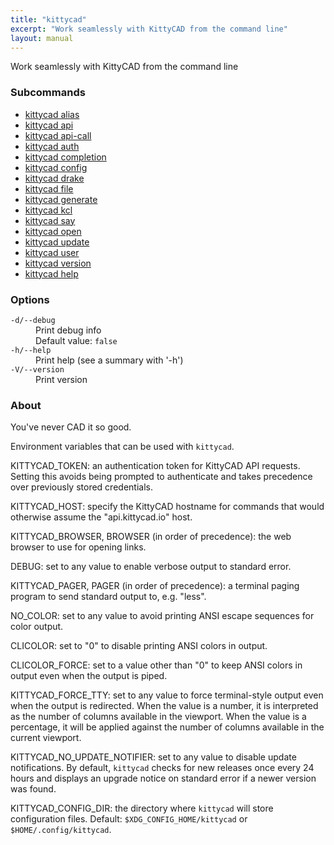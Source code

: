 ```yaml
---
title: "kittycad"
excerpt: "Work seamlessly with KittyCAD from the command line"
layout: manual
---
```


Work seamlessly with KittyCAD from the command line

### Subcommands

* [kittycad alias](./kittycad_alias)
* [kittycad api](./kittycad_api)
* [kittycad api-call](./kittycad_api-call)
* [kittycad auth](./kittycad_auth)
* [kittycad completion](./kittycad_completion)
* [kittycad config](./kittycad_config)
* [kittycad drake](./kittycad_drake)
* [kittycad file](./kittycad_file)
* [kittycad generate](./kittycad_generate)
* [kittycad kcl](./kittycad_kcl)
* [kittycad say](./kittycad_say)
* [kittycad open](./kittycad_open)
* [kittycad update](./kittycad_update)
* [kittycad user](./kittycad_user)
* [kittycad version](./kittycad_version)
* [kittycad help](./kittycad_help)

### Options

<dl class="flags">
   <dt><code>-d/--debug</code></dt>
   <dd>Print debug info<br/>Default value: <code>false</code></dd>

   <dt><code>-h/--help</code></dt>
   <dd>Print help (see a summary with '-h')</dd>

   <dt><code>-V/--version</code></dt>
   <dd>Print version</dd>
</dl>


### About

You've never CAD it so good.

Environment variables that can be used with `kittycad`.

KITTYCAD_TOKEN: an authentication token for KittyCAD API requests. Setting this avoids being prompted to authenticate and takes precedence over previously stored credentials.

KITTYCAD_HOST: specify the KittyCAD hostname for commands that would otherwise assume the "api.kittycad.io" host.

KITTYCAD_BROWSER, BROWSER (in order of precedence): the web browser to use for opening links.

DEBUG: set to any value to enable verbose output to standard error.

KITTYCAD_PAGER, PAGER (in order of precedence): a terminal paging program to send standard output to, e.g. "less".

NO_COLOR: set to any value to avoid printing ANSI escape sequences for color output.

CLICOLOR: set to "0" to disable printing ANSI colors in output.

CLICOLOR_FORCE: set to a value other than "0" to keep ANSI colors in output even when the output is piped.

KITTYCAD_FORCE_TTY: set to any value to force terminal-style output even when the output is redirected. When the value is a number, it is interpreted as the number of columns available in the viewport. When the value is a percentage, it will be applied against the number of columns available in the current viewport.

KITTYCAD_NO_UPDATE_NOTIFIER: set to any value to disable update notifications. By default, `kittycad` checks for new releases once every 24 hours and displays an upgrade notice on standard error if a newer version was found.

KITTYCAD_CONFIG_DIR: the directory where `kittycad` will store configuration files. Default: `$XDG_CONFIG_HOME/kittycad` or `$HOME/.config/kittycad`.